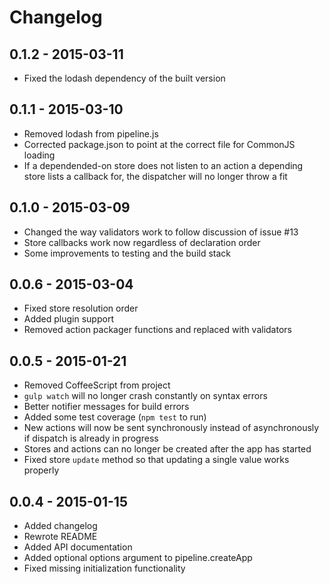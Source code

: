 # Changelog

## 0.1.2 - 2015-03-11

- Fixed the lodash dependency of the built version

## 0.1.1 - 2015-03-10

- Removed lodash from pipeline.js
- Corrected package.json to point at the correct file for CommonJS loading
- If a dependended-on store does not listen to an action a depending store lists a callback for, the dispatcher will no longer throw a fit

## 0.1.0 - 2015-03-09

- Changed the way validators work to follow discussion of issue #13
- Store callbacks work now regardless of declaration order
- Some improvements to testing and the build stack

## 0.0.6 - 2015-03-04

- Fixed store resolution order
- Added plugin support
- Removed action packager functions and replaced with validators

## 0.0.5 - 2015-01-21

- Removed CoffeeScript from project
- `gulp watch` will no longer crash constantly on syntax errors
- Better notifier messages for build errors
- Added some test coverage (`npm test` to run)
- New actions will now be sent synchronously instead of asynchronously if dispatch is already in progress
- Stores and actions can no longer be created after the app has started
- Fixed store `update` method so that updating a single value works properly

## 0.0.4 - 2015-01-15

- Added changelog
- Rewrote README
- Added API documentation
- Added optional options argument to pipeline.createApp
- Fixed missing initialization functionality
